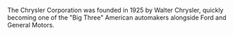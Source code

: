 The Chrysler Corporation was founded in 1925 by Walter Chrysler, quickly becoming one of the "Big Three" American automakers alongside Ford and General Motors.

